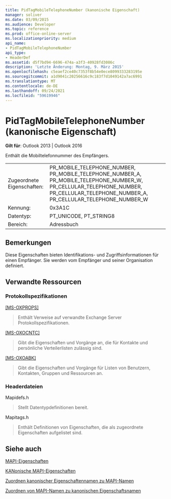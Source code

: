 ```yaml
---
title: PidTagMobileTelephoneNumber (kanonische Eigenschaft)
manager: soliver
ms.date: 03/09/2015
ms.audience: Developer
ms.topic: reference
ms.prod: office-online-server
ms.localizationpriority: medium
api_name:
- PidTagMobileTelephoneNumber
api_type:
- HeaderDef
ms.assetid: d5f7bd94-6696-474a-a3f3-40928fd3086c
description: 'Letzte Änderung: Montag, 9. März 2015'
ms.openlocfilehash: c5eaef2ce40c7353f8b54e0ece8099333283195e
ms.sourcegitcommit: a1d9041c20256616c9c183f7d1049142a7ac6991
ms.translationtype: MT
ms.contentlocale: de-DE
ms.lasthandoff: 09/24/2021
ms.locfileid: "59619946"
---
```

# <a name="pidtagmobiletelephonenumber-canonical-property"></a>PidTagMobileTelephoneNumber (kanonische Eigenschaft)

  
  
**Gilt für**: Outlook 2013 | Outlook 2016 
  
Enthält die Mobiltelefonnummer des Empfängers.
  
|||
|:-----|:-----|
|Zugeordnete Eigenschaften:  <br/> |PR_MOBILE_TELEPHONE_NUMBER, PR_MOBILE_TELEPHONE_NUMBER_A, PR_MOBILE_TELEPHONE_NUMBER_W, PR_CELLULAR_TELEPHONE_NUMBER, PR_CELLULAR_TELEPHONE_NUMBER_A, PR_CELLULAR_TELEPHONE_NUMBER_W  <br/> |
|Kennung:  <br/> |0x3A1C  <br/> |
|Datentyp:  <br/> |PT_UNICODE, PT_STRING8  <br/> |
|Bereich:  <br/> |Adressbuch  <br/> |
   
## <a name="remarks"></a>Bemerkungen

Diese Eigenschaften bieten Identifikations- und Zugriffsinformationen für einen Empfänger. Sie werden vom Empfänger und seiner Organisation definiert. 
  
## <a name="related-resources"></a>Verwandte Ressourcen

### <a name="protocol-specifications"></a>Protokollspezifikationen

[[MS-OXPROPS]](https://msdn.microsoft.com/library/f6ab1613-aefe-447d-a49c-18217230b148%28Office.15%29.aspx)
  
> Enthält Verweise auf verwandte Exchange Server Protokollspezifikationen.
    
[[MS-OXOCNTC]](https://msdn.microsoft.com/library/9b636532-9150-4836-9635-9c9b756c9ccf%28Office.15%29.aspx)
  
> Gibt die Eigenschaften und Vorgänge an, die für Kontakte und persönliche Verteilerlisten zulässig sind.
    
[[MS-OXOABK]](https://msdn.microsoft.com/library/f4cf9b4c-9232-4506-9e71-2270de217614%28Office.15%29.aspx)
  
> Gibt die Eigenschaften und Vorgänge für Listen von Benutzern, Kontakten, Gruppen und Ressourcen an.
    
### <a name="header-files"></a>Headerdateien

Mapidefs.h
  
> Stellt Datentypdefinitionen bereit.
    
Mapitags.h
  
> Enthält Definitionen von Eigenschaften, die als zugeordnete Eigenschaften aufgelistet sind.
    
## <a name="see-also"></a>Siehe auch



[MAPI-Eigenschaften](mapi-properties.md)
  
[KANonische MAPI-Eigenschaften](mapi-canonical-properties.md)
  
[Zuordnen kanonischer Eigenschaftennamen zu MAPI-Namen](mapping-canonical-property-names-to-mapi-names.md)
  
[Zuordnen von MAPI-Namen zu kanonischen Eigenschaftsnamen](mapping-mapi-names-to-canonical-property-names.md)

